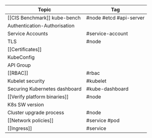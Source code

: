 
| Topic                         | Tag                     |
| ----------------------------- | ----------------------- |
| [[CIS Benchmark]] kube-bench  | #node #etcd #api-server |
| Authentication-Authorisation  |                         |
| Service Accounts              | #service-account        |
| TLS                           | #node                   |
| [[Certificates]]              |                         |
| KubeConfig                    |                         |
| API Group                     |                         |
| [[RBAC]]                      | #rbac                   |
| Kubelet security              | #kubelet                |
| Securing Kubernetes dashboard | #kube-dashboard         |
| [[Verify platform binaries]]  | #node                   |
| K8s SW version                |                         |
| Cluster upgrade process       | #node                   |
| [[Network policies]]          | #service #pod           |
| [[Ingress]]                   | #service                |

